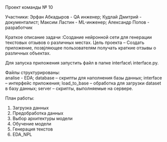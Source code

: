 Проект команды № 10

Участники:
Эрфан Абкадыров - QA инженер;
Кудлай Дмитрий - документалист;
Максим Ластин - ML-инженер;
Александр Попов - разработчик

Краткое описание задачи :Создание нейронной сети для генерации текстовых отзывов о различных местах.
Цель проекта – Создать приложение, позвjляющее пользователям получать краткие отзывы о различных объектах.

Для  запуска приложения запустить файл в папке interface\ interface.py.

Файлы структурированы:  
analise - EDA;
database – скрипты для наполнения базы данных;
interface – интерфейс приложения;
load_to_base – обработка для загрузки dataset в базу данных;
server – скрипты, выполняемые на сервере. 

План работы:
1. Загрузка данных
2. Предобработка данных
3. Выбор архитектуры модели
4. Обучение модели
5. Генерация текстов
6. EDA_NPL
